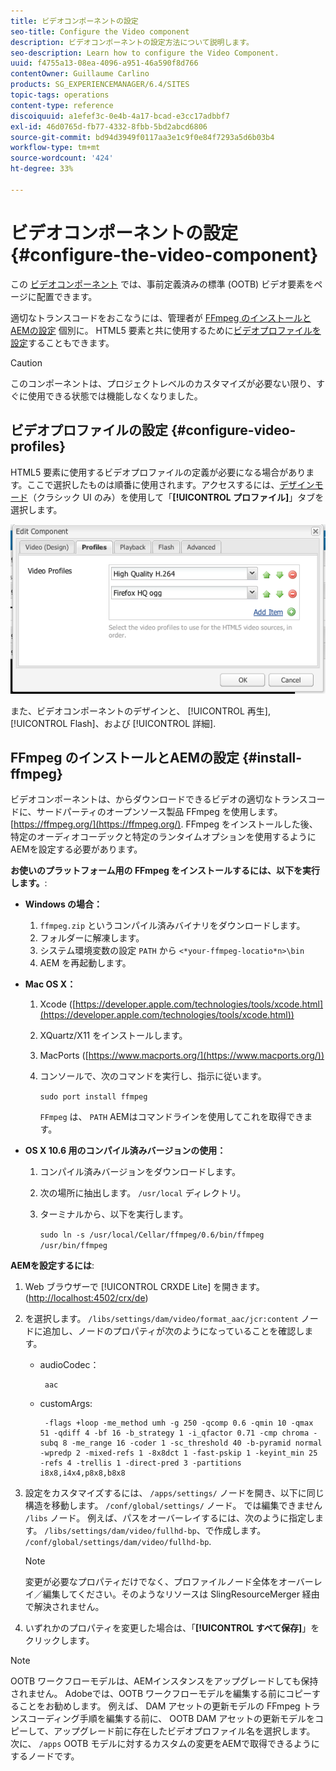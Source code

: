 ```yaml
---
title: ビデオコンポーネントの設定
seo-title: Configure the Video component
description: ビデオコンポーネントの設定方法について説明します。
seo-description: Learn how to configure the Video Component.
uuid: f4755a13-08ea-4096-a951-46a590f8d766
contentOwner: Guillaume Carlino
products: SG_EXPERIENCEMANAGER/6.4/SITES
topic-tags: operations
content-type: reference
discoiquuid: a1efef3c-0e4b-4a17-bcad-e3cc17adbbf7
exl-id: 46d0765d-fb77-4332-8fbb-5bd2abcd6806
source-git-commit: bd94d3949f0117aa3e1c9f0e84f7293a5d6b03b4
workflow-type: tm+mt
source-wordcount: '424'
ht-degree: 33%

---
```


# ビデオコンポーネントの設定 {#configure-the-video-component}

この [ビデオコンポーネント](/help/sites-authoring/default-components-foundation.md#video) では、事前定義済みの標準 (OOTB) ビデオ要素をページに配置できます。

適切なトランスコードをおこなうには、管理者が [FFmpeg のインストールとAEMの設定](#install-ffmpeg) 個別に。 HTML5 要素と共に使用するために[ビデオプロファイルを設定](#configure-video-profiles)することもできます。

>[!CAUTION]
>
>このコンポーネントは、プロジェクトレベルのカスタマイズが必要ない限り、すぐに使用できる状態では機能しなくなりました。

## ビデオプロファイルの設定 {#configure-video-profiles}

HTML5 要素に使用するビデオプロファイルの定義が必要になる場合があります。ここで選択したものは順番に使用されます。アクセスするには、[デザインモード](/help/sites-authoring/default-components-designmode.md)（クラシック UI のみ）を使用して「**[!UICONTROL プロファイル]**」タブを選択します。

![chlimage_1-317](assets/chlimage_1-317.png)

また、ビデオコンポーネントのデザインと、 [!UICONTROL 再生], [!UICONTROL Flash]、および [!UICONTROL 詳細].

## FFmpeg のインストールとAEMの設定 {#install-ffmpeg}

ビデオコンポーネントは、からダウンロードできるビデオの適切なトランスコードに、サードパーティのオープンソース製品 FFmpeg を使用します。 [https://ffmpeg.org/](https://ffmpeg.org/). FFmpeg をインストールした後、特定のオーディオコーデックと特定のランタイムオプションを使用するようにAEMを設定する必要があります。

**お使いのプラットフォーム用の FFmpeg をインストールするには、以下を実行します。**:

* **Windows の場合：**

   1. `ffmpeg.zip` というコンパイル済みバイナリをダウンロードします。
   1. フォルダーに解凍します。
   1. システム環境変数の設定 `PATH` から `<*your-ffmpeg-locatio*n>\bin`
   1. AEM を再起動します。

* **Mac OS X：**

   1. Xcode ([https://developer.apple.com/technologies/tools/xcode.html](https://developer.apple.com/technologies/tools/xcode.html))
   1. XQuartz/X11 をインストールします。
   1. MacPorts ([https://www.macports.org/](https://www.macports.org/))
   1. コンソールで、次のコマンドを実行し、指示に従います。

      `sudo port install ffmpeg`

      `FFmpeg` は、 `PATH` AEMはコマンドラインを使用してこれを取得できます。

* **OS X 10.6 用のコンパイル済みバージョンの使用：**

   1. コンパイル済みバージョンをダウンロードします。
   1. 次の場所に抽出します。 `/usr/local` ディレクトリ。
   1. ターミナルから、以下を実行します。

      `sudo ln -s /usr/local/Cellar/ffmpeg/0.6/bin/ffmpeg /usr/bin/ffmpeg`

**AEMを設定するには**:

1. Web ブラウザーで [!UICONTROL CRXDE Lite] を開きます。([http://localhost:4502/crx/de](http://localhost:4502/crx/de))
1. を選択します。 `/libs/settings/dam/video/format_aac/jcr:content` ノードに追加し、ノードのプロパティが次のようになっていることを確認します。

   * audioCodec：

      ```
       aac
      ```

   * customArgs:

      ```
       -flags +loop -me_method umh -g 250 -qcomp 0.6 -qmin 10 -qmax 51 -qdiff 4 -bf 16 -b_strategy 1 -i_qfactor 0.71 -cmp chroma -subq 8 -me_range 16 -coder 1 -sc_threshold 40 -b-pyramid normal -wpredp 2 -mixed-refs 1 -8x8dct 1 -fast-pskip 1 -keyint_min 25 -refs 4 -trellis 1 -direct-pred 3 -partitions i8x8,i4x4,p8x8,b8x8
      ```

1. 設定をカスタマイズするには、 `/apps/settings/` ノードを開き、以下に同じ構造を移動します。 `/conf/global/settings/` ノード。 では編集できません `/libs` ノード。 例えば、パスをオーバーレイするには、次のように指定します。 `/libs/settings/dam/video/fullhd-bp`、で作成します。 `/conf/global/settings/dam/video/fullhd-bp`.

   >[!NOTE]
   >
   >変更が必要なプロパティだけでなく、プロファイルノード全体をオーバーレイ／編集してください。そのようなリソースは SlingResourceMerger 経由で解決されません。

1. いずれかのプロパティを変更した場合は、「**[!UICONTROL すべて保存]**」をクリックします。

>[!NOTE]
>
>OOTB ワークフローモデルは、AEMインスタンスをアップグレードしても保持されません。 Adobeでは、OOTB ワークフローモデルを編集する前にコピーすることをお勧めします。 例えば、 DAM アセットの更新モデルの FFmpeg トランスコーディング手順を編集する前に、 OOTB DAM アセットの更新モデルをコピーして、アップグレード前に存在したビデオプロファイル名を選択します。 次に、 `/apps` OOTB モデルに対するカスタムの変更をAEMで取得できるようにするノードです。
